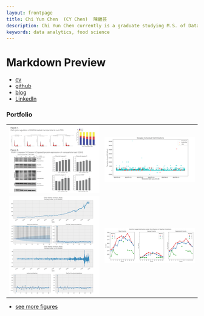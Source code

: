```yaml
---
layout: frontpage
title: Chi Yun Chen  (CY Chen)  陳繼芸
description: Chi Yun Chen currently is a graduate studying M.S. of Data Analytics at George Washington Univerisity.
keywords: data analytics, food science
---
```

# Markdown Preview
<div class="navbar">
  <div class="navbar-inner">
      <ul class="nav">
          <li><a href="{assets/cychen_cv.pdf}/">cv</a></li>
          <li><a href="https://github.com/carbondioxide9527">github</a></li>
          <li><a href="https://medium.com/@CYC.tw">blog</a></li>
          <li><a href="https://www.linkedin.com/in/chi-yun-chen-0093712/">LinkedIn</a></li>
      </ul>
  </div>
</div>

### <a name="Portfolio"></a>Portfolio

<table class="wide">
<tr>
  <td class="left">
    <a href="pages/publpics/poster.html">
        <img src="assets/publpics/poster2.png" alt="Poster example" title="Poster example"/>
    </a>
  </td>
  <td class="right">
    <a href="pages/publpics/election.html">
        <img src="assets/publpics/election1.png" alt="US Election" title="US Election"/>
    </a>
  </td>
</tr>
<tr>
  <td class="left">
    <a href="pages/publpics/stockprice.html">
        <img src="assets/publpics/stockprice1.png" alt="stockprice example" title="stockprice example"/>
    </a>
  </td>
  <td class="right">
    <a href="pages/publpics/dcbike.png">
        <img src="assets/publpics/dcbike1.png" alt="DC Bike" title="DC Bike"/>
    </a>
  </td>
</tr>
</table>

<div class="navbar">
  <div class="navbar-inner">
      <ul class="nav">
          <li><a href="morefigs.html">see more figures</a></li>
      </ul>
  </div>
</div>
